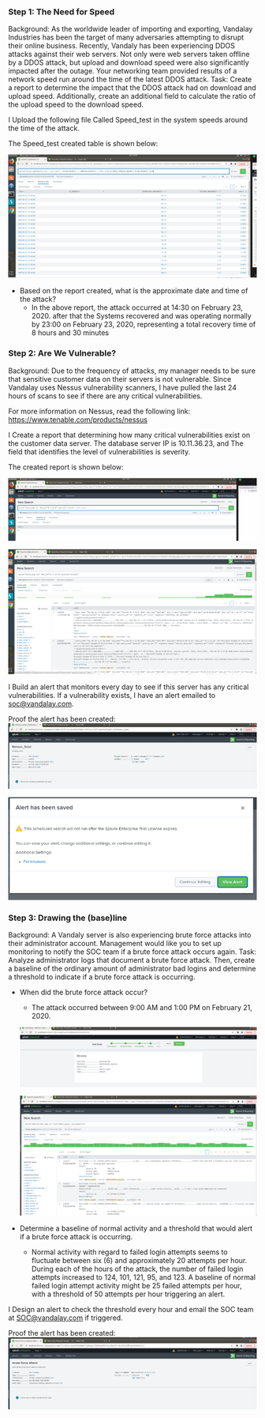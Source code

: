 ### Step 1: The Need for Speed

Background: As the worldwide leader of importing and exporting, Vandalay Industries has been the target of many adversaries attempting to disrupt their online business. Recently, Vandaly has been experiencing DDOS attacks against their web servers.
Not only were web servers taken offline by a DDOS attack, but upload and download speed were also significantly impacted after the outage. Your networking team provided results of a network speed run around the time of the latest DDOS attack.
Task: Create a report to determine the impact that the DDOS attack had on download and upload speed. Additionally, create an additional field to calculate the ratio of the upload speed to the download speed.


I Upload the following file Called Speed_test in the system speeds around the time of the attack.


The Speed_test created table is shown below:

![speed test file](./Images/snap-1.PNG)

- Based on the report created, what is the approximate date and time of the attack?
    - In the above report, the attack occurred at 14:30 on February 23, 2020. after that the Systems recovered and was operating normally by 23:00 on February 23, 2020, representing a total recovery time of 8 hours and 30 minutes

### Step 2: Are We Vulnerable?

Background:  Due to the frequency of attacks, my manager needs to be sure that sensitive customer data on their servers is not vulnerable. Since Vandalay uses Nessus vulnerability scanners, I have pulled the last 24 hours of scans to see if there are any critical vulnerabilities.

For more information on Nessus, read the following link: https://www.tenable.com/products/nessus


I Create a report  that determining how many critical vulnerabilities exist on the customer data server. 
The database server IP is 10.11.36.23, and The field that identifies the level of vulnerabilities is severity.

The created report is shown below:

![created a report](./Images/snap-2.PNG)

![created a report](./Images/snap-2y.PNG)



I Build an alert that monitors every day to see if this server has any critical vulnerabilities. If a vulnerability exists, I have an alert emailed to soc@vandalay.com.

Proof the alert has been created:
![Alert](./Images/snap-y.PNG)

![Alert](./Images/snap-xy.PNG)


### Step 3: Drawing the (base)line

Background:  A Vandaly server is also experiencing brute force attacks into their administrator account. Management would like you to set up monitoring to notify the SOC team if a brute force attack occurs again.
Task: Analyze administrator logs that document a brute force attack. Then, create a baseline of the ordinary amount of administrator bad logins and determine a threshold to indicate if a brute force attack is occurring.

- When did the brute force attack occur?
    - The attack occurred between 9:00 AM and 1:00 PM on February 21, 2020.
    
    ![Alart brute force](./Images/snap-3.PNG)
    
    ![Alart brute force](./Images/snap-3y.PNG)

- Determine a baseline of normal activity and a threshold that would alert if a brute force attack is occurring.
    -  Normal activity with regard to failed login attempts seems to fluctuate between six (6) and approximately 20 attempts per hour. During each of the hours of the attack, the number of failed login attempts increased to 124, 101, 121, 95, and 123. A baseline of normal failed login attempt activity might be 25 failed attempts per hour, with a threshold of 50 attempts per hour triggering an alert.


I Design an alert to check the threshold every hour and email the SOC team at SOC@vandalay.com if triggered.

Proof the alert has been created:
![Alart brute force](./Images/snap-3x.PNG)
